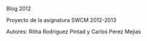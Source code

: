 Blog 2012

Proyecto de la asignatura SWCM 2012-2013

Autores: Ritha Rodriguez Pintad y Carlos Perez Mejias